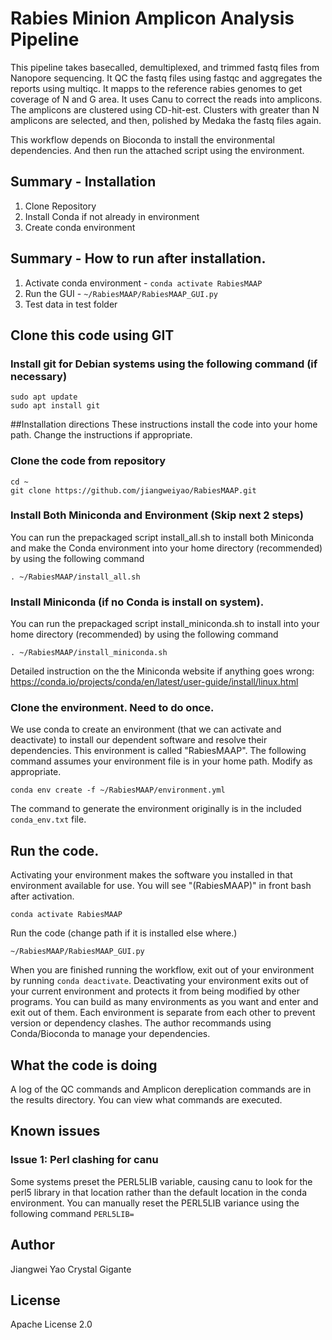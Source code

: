 # Rabies Minion Amplicon Analysis Pipeline 

This pipeline takes basecalled, demultiplexed, and trimmed fastq files from Nanopore sequencing.
It QC the fastq files using fastqc and aggregates the reports using multiqc.
It mapps to the reference rabies genomes to get coverage of N and G area.
It uses Canu to correct the reads into amplicons.
The amplicons are clustered using CD-hit-est. 
Clusters with greater than N amplicons are selected, and
then, polished by Medaka the fastq files again.

This workflow depends on Bioconda to install the environmental dependencies.
And then run the attached script using the environment.

## Summary - Installation 
1. Clone Repository 
2. Install Conda if not already in environment
3. Create conda environment

## Summary - How to run after installation.
1. Activate conda environment - `conda activate RabiesMAAP`
2. Run the GUI - `~/RabiesMAAP/RabiesMAAP_GUI.py`
4. Test data in test folder

## Clone this code using GIT

### Install git for Debian systems using the following command (if necessary)
```
sudo apt update
sudo apt install git
```

##Installation directions 
These instructions install the code into your home path. Change the instructions if appropriate. 

### Clone the code from repository
```
cd ~
git clone https://github.com/jiangweiyao/RabiesMAAP.git
```

### Install Both Miniconda and Environment (Skip next 2 steps)
You can run the prepackaged script install_all.sh to install both Miniconda and make the Conda environment into your home directory (recommended) by using the following command
```
. ~/RabiesMAAP/install_all.sh
```


### Install Miniconda (if no Conda is install on system). 
You can run the prepackaged script install_miniconda.sh to install into your home directory (recommended) by using the following command
```
. ~/RabiesMAAP/install_miniconda.sh
```

Detailed instruction on the the Miniconda website if anything goes wrong:
https://conda.io/projects/conda/en/latest/user-guide/install/linux.html

### Clone the environment. Need to do once.

We use conda to create an environment (that we can activate and deactivate) to install our dependent software and resolve their dependencies. This environment is called "RabiesMAAP". The following command assumes your environment file is in your home path. Modify as appropriate.

```
conda env create -f ~/RabiesMAAP/environment.yml
```

The command to generate the environment originally is in the included `conda_env.txt` file. 

## Run the code.

Activating your environment makes the software you installed in that environment available for use. You will see "(RabiesMAAP)" in front bash after activation.
```
conda activate RabiesMAAP
```
Run the code (change path if it is installed else where.)
```
~/RabiesMAAP/RabiesMAAP_GUI.py
```

When you are finished running the workflow, exit out of your environment by running `conda deactivate`. Deactivating your environment exits out of your current environment and protects it from being modified by other programs. You can build as many environments as you want and enter and exit out of them. Each environment is separate from each other to prevent version or dependency clashes. The author recommands using Conda/Bioconda to manage your dependencies.

## What the code is doing
A log of the QC commands and Amplicon dereplication commands are in the results directory. You can view what commands are executed.


## Known issues
### Issue 1: Perl clashing for canu
Some systems preset the PERL5LIB variable, causing canu to look for the perl5 library in that location rather than the default location in the conda environment. You can manually reset the PERL5LIB variance using the following command
`PERL5LIB=`

## Author
Jiangwei Yao
Crystal Gigante

## License 
Apache License 2.0
